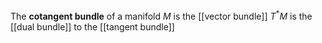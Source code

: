The **cotangent bundle** of a manifold $M$ is the [[vector bundle]] $T^*M$ is the [[dual bundle]] to the [[tangent bundle]]